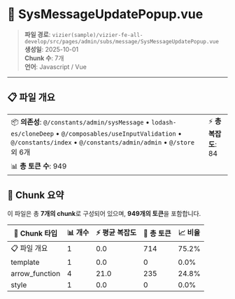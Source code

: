 # 📄 SysMessageUpdatePopup.vue

> **파일 경로**: `vizier(sample)/vizier-fe-all-develop/src/pages/admin/subs/message/SysMessageUpdatePopup.vue`  
> **생성일**: 2025-10-01  
> **Chunk 수**: 7개  
> **언어**: Javascript / Vue
---





## 📋 파일 개요

| | |
|--|--|
| 📦 **의존성**: `@/constants/admin/sysMessage` • `lodash-es/cloneDeep` • `@/composables/useInputValidation` • `@/constants/index` • `@/constants/admin/admin` • `@/store` 외 6개 | ⚡ **총 복잡도**: 84 |
| 📊 **총 토큰 수**: 949 |  |






## 🧩 Chunk 요약

이 파일은 총 **7개의 chunk**로 구성되어 있으며, **949개의 토큰**을 포함합니다.

| 🧩 Chunk 타입 | 📊 개수 | ⚡ 평균 복잡도 | 📝 총 토큰 | 📈 비율 |
|---------------|--------|-------------|----------|--------|
| 📋 파일 개요 | 1 | 0.0 | 714 | 75.2% |
| template | 1 | 0.0 | 0 | 0.0% |
| arrow_function | 4 | 21.0 | 235 | 24.8% |
| style | 1 | 0.0 | 0 | 0.0% |

